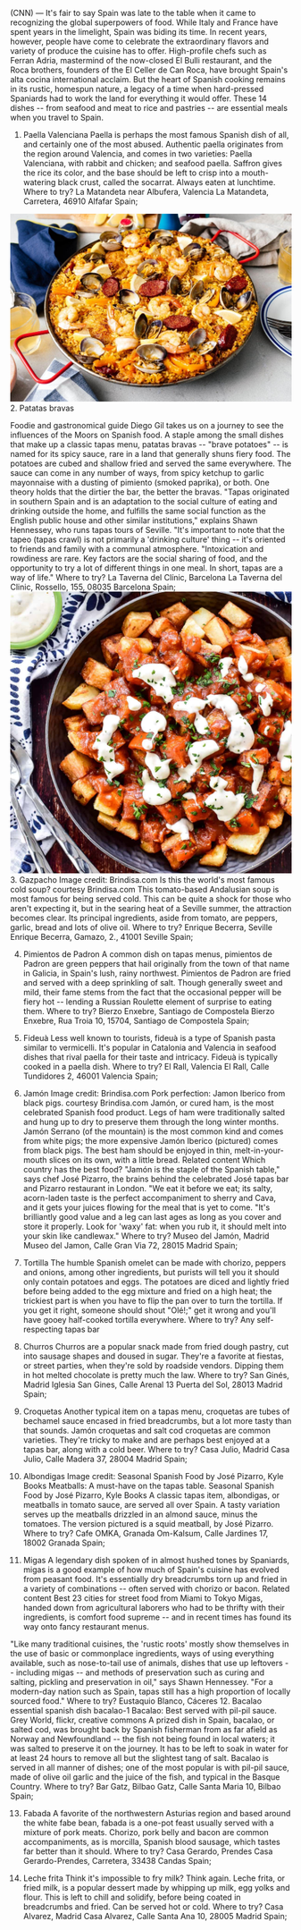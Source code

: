 (CNN) — It's fair to say Spain was late to the table when it came to recognizing the global superpowers of food.
While Italy and France have spent years in the limelight, Spain was biding its time.
In recent years, however, people have come to celebrate the extraordinary flavors and variety of produce the cuisine has to offer.
High-profile chefs such as Ferran Adria, mastermind of the now-closed El Bulli restaurant, and the Roca brothers, founders of the El Celler de Can Roca, have brought Spain's alta cocina international acclaim.
But the heart of Spanish cooking remains in its rustic, homespun nature, a legacy of a time when hard-pressed Spaniards had to work the land for everything it would offer.
These 14 dishes -- from seafood and meat to rice and pastries -- are essential meals when you travel to Spain.
1. Paella Valenciana
Paella is perhaps the most famous Spanish dish of all, and certainly one of the most abused. Authentic paella originates from the region around Valencia, and comes in two varieties: Paella Valenciana, with rabbit and chicken; and seafood paella.
Saffron gives the rice its color, and the base should be left to crisp into a mouth-watering black crust, called the socarrat. Always eaten at lunchtime.
Where to try? La Matandeta near Albufera, Valencia
La Matandeta, Carretera, 46910 Alfafar Spain;

![Paella](paella-9174.jpg)
2. Patatas bravas

Foodie and gastronomical guide Diego Gil takes us on a journey to see the influences of the Moors on Spanish food.
A staple among the small dishes that make up a classic tapas menu, patatas bravas -- "brave potatoes" -- is named for its spicy sauce, rare in a land that generally shuns fiery food.
The potatoes are cubed and shallow fried and served the same everywhere. The sauce can come in any number of ways, from spicy ketchup to garlic mayonnaise with a dusting of pimiento (smoked paprika), or both.
One theory holds that the dirtier the bar, the better the bravas.
"Tapas originated in southern Spain and is an adaptation to the social culture of eating and drinking outside the home, and fulfills the same social function as the English public house and other similar institutions," explains Shawn Hennessey, who runs tapas tours of Seville.
"It's important to note that the tapeo (tapas crawl) is not primarily a 'drinking culture' thing -- it's oriented to friends and family with a communal atmosphere.
"Intoxication and rowdiness are rare. Key factors are the social sharing of food, and the opportunity to try a lot of different things in one meal. In short, tapas are a way of life."
Where to try? La Taverna del Clínic, Barcelona
La Taverna del Clinic, Rossello, 155, 08035 Barcelona Spain;
![Patatas bravas](patatas-bravas-featured.jpg)
3. Gazpacho
Image credit: Brindisa.com
Is this the world's most famous cold soup?
courtesy Brindisa.com
This tomato-based Andalusian soup is most famous for being served cold. This can be quite a shock for those who aren't expecting it, but in the searing heat of a Seville summer, the attraction becomes clear.
Its principal ingredients, aside from tomato, are peppers, garlic, bread and lots of olive oil.
Where to try? Enrique Becerra, Seville
Enrique Becerra, Gamazo, 2., 41001 Seville Spain;

4. Pimientos de Padron
A common dish on tapas menus, pimientos de Padron are green peppers that hail originally from the town of that name in Galicia, in Spain's lush, rainy northwest.
Pimientos de Padron are fried and served with a deep sprinkling of salt. Though generally sweet and mild, their fame stems from the fact that the occasional pepper will be fiery hot -- lending a Russian Roulette element of surprise to eating them.
Where to try? Bierzo Enxebre, Santiago de Compostela
Bierzo Enxebre, Rua Troia 10, 15704, Santiago de Compostela Spain;

5. Fideuà
Less well known to tourists, fideuà is a type of Spanish pasta similar to vermicelli. It's popular in Catalonia and Valencia in seafood dishes that rival paella for their taste and intricacy.
Fideuà is typically cooked in a paella dish.
Where to try? El Rall, Valencia
El Rall, Calle Tundidores 2, 46001 Valencia Spain;

6. Jamón
Image credit: Brindisa.com
Pork perfection: Jamon Iberico from black pigs.
courtesy Brindisa.com
Jamón, or cured ham, is the most celebrated Spanish food product. Legs of ham were traditionally salted and hung up to dry to preserve them through the long winter months.
Jamón Serrano (of the mountain) is the most common kind and comes from white pigs; the more expensive Jamón Iberico (pictured) comes from black pigs.
The best ham should be enjoyed in thin, melt-in-your-mouth slices on its own, with a little bread.
Related content
Which country has the best food?
"Jamón is the staple of the Spanish table," says chef José Pizarro, the brains behind the celebrated José tapas bar and Pizarro restaurant in London.
"We eat it before we eat; its salty, acorn-laden taste is the perfect accompaniment to sherry and Cava, and it gets your juices flowing for the meal that is yet to come.
"It's brilliantly good value and a leg can last ages as long as you cover and store it properly. Look for 'waxy' fat: when you rub it, it should melt into your skin like candlewax."
Where to try? Museo del Jamón, Madrid
Museo del Jamon, Calle Gran Via 72, 28015 Madrid Spain;

7. Tortilla
The humble Spanish omelet can be made with chorizo, peppers and onions, among other ingredients, but purists will tell you it should only contain potatoes and eggs.
The potatoes are diced and lightly fried before being added to the egg mixture and fried on a high heat; the trickiest part is when you have to flip the pan over to turn the tortilla.
If you get it right, someone should shout "Olé!;" get it wrong and you'll have gooey half-cooked tortilla everywhere.
Where to try? Any self-respecting tapas bar
8. Churros
Churros are a popular snack made from fried dough pastry, cut into sausage shapes and doused in sugar. They're a favorite at fiestas, or street parties, when they're sold by roadside vendors. Dipping them in hot melted chocolate is pretty much the law.
Where to try? San Ginés, Madrid
Iglesia San Gines, Calle Arenal 13 Puerta del Sol, 28013 Madrid Spain;

9. Croquetas
Another typical item on a tapas menu, croquetas are tubes of bechamel sauce encased in fried breadcrumbs, but a lot more tasty than that sounds.
Jamón croquetas and salt cod croquetas are common varieties. They're tricky to make and are perhaps best enjoyed at a tapas bar, along with a cold beer.
Where to try? Casa Julio, Madrid
Casa Julio, Calle Madera 37, 28004 Madrid Spain;

10. Albondigas
Image credit: Seasonal Spanish Food by José Pizarro, Kyle Books
Meatballs: A must-have on the tapas table.
Seasonal Spanish Food by José Pizarro, Kyle Books
A classic tapas item, albondigas, or meatballs in tomato sauce, are served all over Spain.
A tasty variation serves up the meatballs drizzled in an almond sauce, minus the tomatoes. The version pictured is a squid meatball, by José Pizarro.
Where to try? Cafe OMKA, Granada
Om-Kalsum, Calle Jardines 17, 18002 Granada Spain;

11. Migas
A legendary dish spoken of in almost hushed tones by Spaniards, migas is a good example of how much of Spain's cuisine has evolved from peasant food.
It's essentially dry breadcrumbs torn up and fried in a variety of combinations -- often served with chorizo or bacon.
Related content
Best 23 cities for street food from Miami to Tokyo
Migas, handed down from agricultural laborers who had to be thrifty with their ingredients, is comfort food supreme -- and in recent times has found its way onto fancy restaurant menus.


"Like many traditional cuisines, the 'rustic roots' mostly show themselves in the use of basic or commonplace ingredients, ways of using everything available, such as nose-to-tail use of animals, dishes that use up leftovers -- including migas -- and methods of preservation such as curing and salting, pickling and preservation in oil," says Shawn Hennessey.
"For a modern-day nation such as Spain, tapas still has a high proportion of locally sourced food."
Where to try? Eustaquio Blanco, Cáceres
12. Bacalao
essential spanish dish bacalao-1
Bacalao: Best served with pil-pil sauce.
Grey World, flickr, creative commons
A prized dish in Spain, bacalao, or salted cod, was brought back by Spanish fisherman from as far afield as Norway and Newfoundland -- the fish not being found in local waters; it was salted to preserve it on the journey.
It has to be left to soak in water for at least 24 hours to remove all but the slightest tang of salt.
Bacalao is served in all manner of dishes; one of the most popular is with pil-pil sauce, made of olive oil garlic and the juice of the fish, and typical in the Basque Country.
Where to try? Bar Gatz, Bilbao
Gatz, Calle Santa Maria 10, Bilbao Spain;

13. Fabada
A favorite of the northwestern Asturias region and based around the white fabe bean, fabada is a one-pot feast usually served with a mixture of pork meats.
Chorizo, pork belly and bacon are common accompaniments, as is morcilla, Spanish blood sausage, which tastes far better than it should.
Where to try? Casa Gerardo, Prendes
Casa Gerardo-Prendes, Carretera, 33438 Candas Spain;

14. Leche frita
Think it's impossible to fry milk? Think again.
Leche frita, or fried milk, is a popular dessert made by whipping up milk, egg yolks and flour. This is left to chill and solidify, before being coated in breadcrumbs and fried.
Can be served hot or cold.
Where to try? Casa Alvarez, Madrid
Casa Alvarez, Calle Santa Ana 10, 28005 Madrid Spain;
